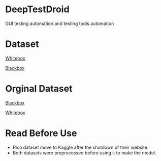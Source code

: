 # DeepTestDroid
GUI testing automation and testing tools automation 

# Dataset
[Whitebox](https://docs.google.com/spreadsheets/d/1u6hQjPKWeEyJFVqwS7OPQB7Tq4CU7bZA/edit?usp=sharing&ouid=117523645627332031828&rtpof=true&sd=true)

[Blackbox](https://drive.google.com/file/d/1D5__QfG1jAd_SCQGS447qNJ_xVpj7Fjq/view?usp=sharing)

# Orginal Dataset
[Blackbox](https://www.kaggle.com/datasets/onurgunes1993/rico-dataset)

[Whitebox](https://figshare.com/articles/dataset/Testing_Fragility_Data_-_ESEM/7149104/3)

# Read Before Use
- Rico dataset move to Kaggle after the shutdown of their website.
- Both datasets were preprocessed before using it to make the model.

